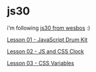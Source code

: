 # js30
i'm following [js30 from wesbos](https://github.com/wesbos/JavaScript30) :)

[Lesson 01 - JavaScript Drum Kit](https://github.com/EduardoBilk/js30/tree/lesson01)

[Lesson 02 - JS and CSS Clock](https://github.com/EduardoBilk/js30/tree/lesson02)

[Lesson 03 - CSS Variables](https://github.com/EduardoBilk/js30/tree/lesson03)
